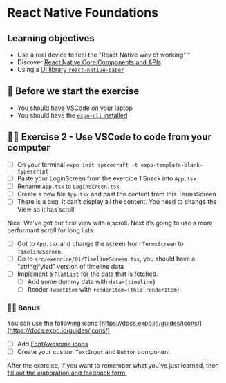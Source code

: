 # React Native Foundations

## Learning objectives

- Use a real device to feel the "React Native way of working"™️
- Discover [React Native Core Components and APIs](https://reactnative.dev/docs/components-and-apis)
- Using a [UI library `react-native-paper`](https://callstack.github.io/react-native-paper/)

## 🥑 Before we start the exercise

- You should have VSCode on your laptop
- You should have the [`expo-cli` installed](https://docs.expo.io/get-started/installation/)

## 🤸‍♀️ Exercise 2 - Use VSCode to code from your computer

- [ ] On your terminal `expo init spacecraft -t expo-template-blank-typescript`
- [ ] Paste your LoginScreen from the exercice 1 Snack into `App.tsx`
- [ ] Rename `App.tsx` to `LoginScreen.tsx`
- [ ] Create a new file `App.tsx` and past the content from this TermsScreen
- [ ] There is a bug, it can't display all the content. You need to change the View so it has scroll

Nice! We've got our first view with a scroll.
Next it's going to use a more performant scroll for long lists.

- [ ] Got to `App.tsx` and change the screen from `TermsScreen` to `TimelineScreen`.
- [ ] Go to `src/exercice/01/TimelineScreen.tsx`, you should have a "stringifyied" version of timeline data
- [ ] Implement a `FlatList` for the data that is fetched.
  - [ ] Add some dummy data with `data={timeline}`
  - [ ] Render `TweetItem` with `renderItem={this.renderItem}`

### 🏋️‍♀️ Bonus

You can use the following icons [https://docs.expo.io/guides/icons/](https://docs.expo.io/guides/icons/)

- [ ] Add [FontAwesome icons](https://oblador.github.io/react-native-vector-icons/)
- [ ] Create your custom `TextInput` and `Button` component

<div>
<span>After the exercice, if you want to remember what you've just learned, then </span>
<a rel="noopener noreferrer" target="_blank" href="https://airtable.com/shrBuZqOJL5UeLLF1?prefill_Name=React+Native+Foundation&prefill_Exercice=2">
  fill out the elaboration and feedback form.
</a>
</div>
